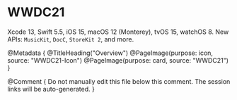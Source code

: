 # WWDC21

Xcode 13, Swift 5.5, iOS 15, macOS 12 (Monterey), tvOS 15, watchOS 8.
New APIs: ``MusicKit``, ``DocC``, ``StoreKit 2``, and more. 

@Metadata {
   @TitleHeading("Overview")
   @PageImage(purpose: icon, source: "WWDC21-Icon")
   @PageImage(purpose: card, source: "WWDC21")
}

@Comment { Do not manually edit this file below this comment. The session links will be auto-generated. }
